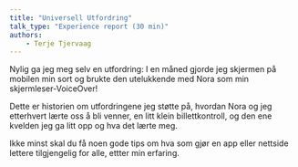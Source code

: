 ```yaml
---
title: "Universell Utfordring"
talk_type: "Experience report (30 min)"
authors:
    - Terje Tjervaag
---
```

Nylig ga jeg meg selv en utfordring: I en måned gjorde jeg skjermen på mobilen min sort og brukte den utelukkende med Nora som min skjermleser-VoiceOver!

Dette er historien om utfordringene jeg støtte på, hvordan Nora og jeg etterhvert lærte oss å bli venner, en litt klein billettkontroll, og den ene kvelden jeg ga litt opp og hva det lærte meg.

Ikke minst skal du få noen gode tips om hva som gjør en app eller nettside lettere tilgjengelig for alle, ettter min erfaring.
